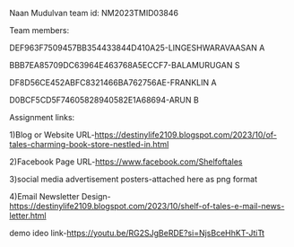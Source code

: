 Naan Mudulvan team id:	NM2023TMID03846

Team members:

DEF963F7509457BB354433844D410A25-LINGESHWARAVAASAN A

BBB7EA85709DC63964E463768A5ECCF7-BALAMURUGAN S

DF8D56CE452ABFC8321466BA762756AE-FRANKLIN A

D0BCF5CD5F74605828940582E1A68694-ARUN B

Assignment links:

1)Blog or Website URL-https://destinylife2109.blogspot.com/2023/10/of-tales-charming-book-store-nestled-in.html

2)Facebook Page URL-https://www.facebook.com/Shelfoftales

3)social media advertisement posters-attached here as png format

4)Email Newsletter Design-https://destinylife2109.blogspot.com/2023/10/shelf-of-tales-e-mail-news-letter.html

demo ideo link-https://youtu.be/RG2SJgBeRDE?si=NjsBceHhKT-JtiTt
